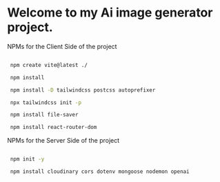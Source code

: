 # Welcome to my Ai image generator project.

NPMs for the Client Side of the project

```bash

 npm create vite@latest ./

 npm install

 npm install -D tailwindcss postcss autoprefixer

 npx tailwindcss init -p

 npm install file-saver

 npm install react-router-dom

```


NPMs for the Server Side of the project

```bash

 npm init -y

 npm install cloudinary cors dotenv mongoose nodemon openai

```